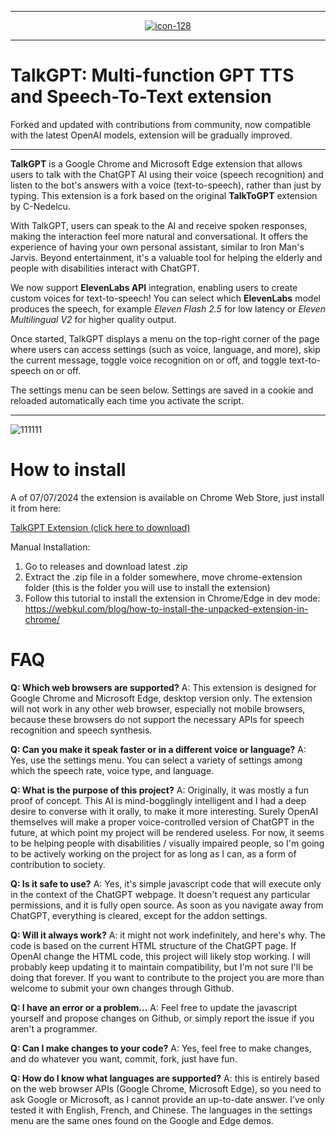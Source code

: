 <hr>
<p align="center">
  <a href="https://imgbb.com/">
    <img src="https://i.ibb.co/ncf9q9z/icon-128.png" alt="icon-128" border="0">
  </a>
</p>
<hr>

# TalkGPT: Multi-function GPT TTS and Speech-To-Text extension

Forked and updated with contributions from community, now compatible with the latest OpenAI models, extension will be gradually improved.

--------------------------

<p>
  <strong>TalkGPT</strong> is a Google Chrome and Microsoft Edge extension that allows users to talk with the ChatGPT AI using their voice (speech recognition) and listen to the bot's answers with a voice (text-to-speech), rather than just by typing. This extension is a fork based on the original <strong>TalkToGPT</strong> extension by C-Nedelcu. 

  With TalkGPT, users can speak to the AI and receive spoken responses, making the interaction feel more natural and conversational. It offers the experience of having your own personal assistant, similar to Iron Man's Jarvis. Beyond entertainment, it's a valuable tool for helping the elderly and people with disabilities interact with ChatGPT. 

We now support <strong>ElevenLabs API</strong> integration, enabling users to create custom voices for text-to-speech! You can select which <strong>ElevenLabs</strong> model produces the speech, for example <em>Eleven Flash&nbsp;2.5</em> for low latency or <em>Eleven Multilingual&nbsp;V2</em> for higher quality output.

  Once started, TalkGPT displays a menu on the top-right corner of the page where users can access settings (such as voice, language, and more), skip the current message, toggle voice recognition on or off, and toggle text-to-speech on or off.

  The settings menu can be seen below. Settings are saved in a cookie and reloaded automatically each time you activate the script.
</p>

<hr>

![111111](https://i.ibb.co/WxrgcLC/111111.png)


# How to install

A of 07/07/2024 the extension is available on Chrome Web Store, just install it from here: 

[TalkGPT Extension (click here to download)](https://chromewebstore.google.com/detail/talkgpt/ddfdbpdndbanjaffmoapdpmgnhbcigfl?authuser=8&hl=es-419)

Manual Installation:
1. Go to releases and download latest .zip
2. Extract the .zip file in a folder somewhere, move chrome-extension folder (this is the folder you will use to install the extension)
3. Follow this tutorial to install the extension in Chrome/Edge in dev mode: https://webkul.com/blog/how-to-install-the-unpacked-extension-in-chrome/

# FAQ

**Q: Which web browsers are supported?** A: This extension is designed for Google Chrome and Microsoft Edge, desktop version only. The extension will not work in any other web browser, especially not mobile browsers, because these browsers do not support the necessary APIs for speech recognition and speech synthesis.

**Q: Can you make it speak faster or in a different voice or language?** A: Yes, use the settings menu. You can select a variety of settings among which the speech rate, voice type, and language.

**Q: What is the purpose of this project?**
A: Originally, it was mostly a fun proof of concept. This AI is mind-bogglingly intelligent and I had a deep desire to converse with it orally, to make it more interesting. Surely OpenAI themselves will make a proper voice-controlled version of ChatGPT in the future, at which point my project will be rendered useless. For now, it seems to be helping people with disabilities / visually impaired people, so I'm going to be actively working on the project for as long as I can, as a form of contribution to society.

**Q: Is it safe to use?**
A: Yes, it's simple javascript code that will execute only in the context of the ChatGPT webpage. It doesn't request any particular permissions, and it is fully open source. As soon as you navigate away from ChatGPT, everything is cleared, except for the addon settings.

**Q: Will it always work?**
A: it might not work indefinitely, and here's why. The code is based on the current HTML structure of the ChatGPT page. If OpenAI change the HTML code, this project will likely stop working. I will probably keep updating it to maintain compatibility, but I'm not sure I'll be doing that forever. If you want to contribute to the project you are more than welcome to submit your own changes through Github.

**Q: I have an error or a problem...**
A: Feel free to update the javascript yourself and propose changes on Github, or simply report the issue if you aren't a programmer.

**Q: Can I make changes to your code?**
A: Yes, feel free to make changes, and do whatever you want, commit, fork, just have fun.

**Q: How do I know what languages are supported?**
A: this is entirely based on the web browser APIs (Google Chrome, Microsoft Edge), so you need to ask Google or Microsoft, as I cannot provide an up-to-date answer. I've only tested it with English, French, and Chinese. The languages in the settings menu are the same ones found on the Google and Edge demos.



    
